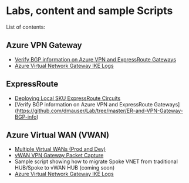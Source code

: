 # Labs, content and sample Scripts

List of contents:

## Azure VPN Gateway
- [Verify BGP information on Azure VPN and ExpressRoute Gateways](https://github.com/dmauser/Lab/tree/master/ER-and-VPN-Gateway-BGP-info)
- [Azure Virtual Network Gateway IKE Logs](https://github.com/dmauser/Lab/tree/master/VPN-gateway-IKE-logs)

## ExpressRoute
- [Deploying Local SKU ExpressRoute Circuits](https://github.com/dmauser/Lab/tree/master/ExpressRoute-local)
- [Verify BGP information on Azure VPN and ExpressRoute Gateways] (https://github.com/dmauser/Lab/tree/master/ER-and-VPN-Gateway-BGP-info)

## Azure Virtual WAN (VWAN)
- [Multiple Virtual WANs (Prod and Dev)](https://github.com/dmauser/Lab/tree/master/vWAN-split-dev-and-prod-design)
- [vWAN VPN Gateway Packet Capture](https://github.com/dmauser/Lab/tree/master/vWAN-vpn-gateway-packet-capture)
-  Sample script showing how to migrate Spoke VNET from traditional HUB/Spoke to vWAN HUB (coming soon)
- [Azure Virtual Network Gateway IKE Logs](https://github.com/dmauser/Lab/tree/master/VPN-gateway-IKE-logs)